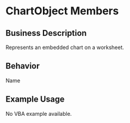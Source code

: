 # ChartObject Members

## Business Description
Represents an embedded chart on a worksheet.

## Behavior
Name

## Example Usage
No VBA example available.